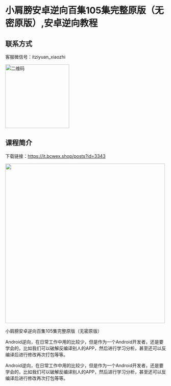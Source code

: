 # 小肩膀安卓逆向百集105集完整原版（无密原版）,安卓逆向教程

## 联系方式

客服微信号：itziyuan_xiaozhi

<img src="https://ziyuanyun.oss-cn-guangzhou.aliyuncs.com/common/20240614073449/666b82192834a.jpg" width="200" height="200" alt="二维码">

## 课程简介

下载链接：https://it.bcwex.shop/posts?id=3343

<img src="https://ziyuanyun.oss-cn-guangzhou.aliyuncs.com/yun/20240515185127/664493aff377e.jpg" width="500" alt="">

  小肩膀安卓逆向百集105集完整原版（无密原版）



 Android逆向，在日常工作中用的比较少，但是作为一个Android开发者，还是要学会的，比如我们可以破解反编译别人的APP，然后进行学习分析，甚至还可以反编译后进行修改再次打包等等。

 Android逆向，在日常工作中用的比较少，但是作为一个Android开发者，还是要学会的，比如我们可以破解反编译别人的APP，然后进行学习分析，甚至还可以反编译后进行修改再次打包等等。

 

  